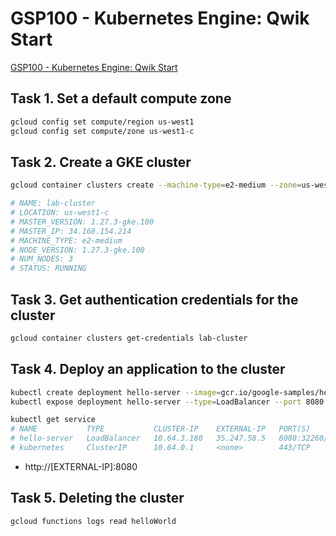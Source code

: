# GSP100 - Kubernetes Engine: Qwik Start

[GSP100 - Kubernetes Engine: Qwik Start](https://www.cloudskillsboost.google/course_sessions/6826066/labs/376208)

## Task 1. Set a default compute zone

```sh
gcloud config set compute/region us-west1
gcloud config set compute/zone us-west1-c
```

## Task 2. Create a GKE cluster

```sh
gcloud container clusters create --machine-type=e2-medium --zone=us-west1-c lab-cluster

# NAME: lab-cluster
# LOCATION: us-west1-c
# MASTER_VERSION: 1.27.3-gke.100
# MASTER_IP: 34.168.154.214
# MACHINE_TYPE: e2-medium
# NODE_VERSION: 1.27.3-gke.100
# NUM_NODES: 3
# STATUS: RUNNING
```

## Task 3. Get authentication credentials for the cluster

```sh
gcloud container clusters get-credentials lab-cluster
```

## Task 4. Deploy an application to the cluster

```sh
kubectl create deployment hello-server --image=gcr.io/google-samples/hello-app:1.0
kubectl expose deployment hello-server --type=LoadBalancer --port 8080

kubectl get service
# NAME           TYPE           CLUSTER-IP    EXTERNAL-IP   PORT(S)          AGE
# hello-server   LoadBalancer   10.64.3.180   35.247.58.5   8080:32260/TCP   2m2s
# kubernetes     ClusterIP      10.64.0.1     <none>        443/TCP          7m51s
```

* http://[EXTERNAL-IP]:8080

## Task 5. Deleting the cluster

```sh
gcloud functions logs read helloWorld
```
